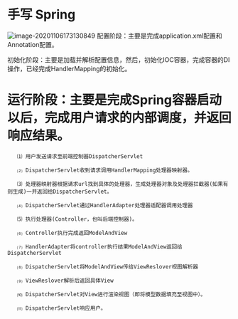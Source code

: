 # 手写 Spring

![image-20201106173130849](https://cdn.jsdelivr.net/gh/Jstarfish/picBed/img/20201106173132.png)
配置阶段：主要是完成application.xml配置和Annotation配置。

初始化阶段：主要是加载并解析配置信息，然后，初始化IOC容器，完成容器的DI操作，已经完成HandlerMapping的初始化。

运行阶段：主要是完成Spring容器启动以后，完成用户请求的内部调度，并返回响应结果。
=======


```undefined
   ⑴ 用户发送请求至前端控制器DispatcherServlet

   ⑵ DispatcherServlet收到请求调用HandlerMapping处理器映射器。

   ⑶ 处理器映射器根据请求url找到具体的处理器，生成处理器对象及处理器拦截器(如果有则生成)一并返回给DispatcherServlet。

   ⑷ DispatcherServlet通过HandlerAdapter处理器适配器调用处理器

   ⑸ 执行处理器(Controller，也叫后端控制器)。

   ⑹ Controller执行完成返回ModelAndView

   ⑺ HandlerAdapter将controller执行结果ModelAndView返回给DispatcherServlet

   ⑻ DispatcherServlet将ModelAndView传给ViewReslover视图解析器

   ⑼ ViewReslover解析后返回具体View

   ⑽ DispatcherServlet对View进行渲染视图（即将模型数据填充至视图中）。

   ⑾ DispatcherServlet响应用户。
```
